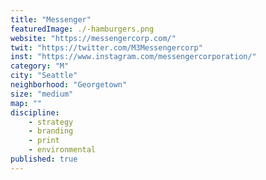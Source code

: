 ```yaml
---
title: "Messenger"
featuredImage: ./-hamburgers.png
website: "https://messengercorp.com/"
twit: "https://twitter.com/M3Messengercorp"
inst: "https://www.instagram.com/messengercorporation/"
category: "M"
city: "Seattle"
neighborhood: "Georgetown"
size: "medium"
map: ""
discipline:
    - strategy
    - branding
    - print
    - environmental
published: true
---
```




